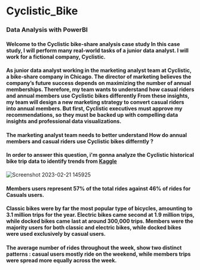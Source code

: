 # Cyclistic_Bike
### Data Analysis with PowerBI

#### Welcome to the Cyclistic bike-share analysis case study In this case study, I will perform many real-world tasks of a junior data analyst. I will work for a fictional company, Cyclistic.

#### As junior data analyst working in the marketing analyst team at Cyclistic, a bike-share company in Chicago. The director of marketing believes the company’s future success depends on maximizing the number of annual memberships. Therefore, my team wants to understand how casual riders and annual members use Cyclistic bikes differently From these insights, my team will design a new marketing strategy to convert casual riders into annual members. But first, Cyclistic executives must approve my recommendations, so they must be backed up with compelling data insights and professional data visualizations.

#### The marketing analyst team needs to better understand How do annual members and casual riders use Cyclistic bikes differntly ?

#### In order to answer this question, i'm gonna analyze the Cyclistic historical bike trip data to identify trends from [Kaggle](https://www.kaggle.com/code/shashikantdev/case-study-cyclistic-bike-share/data)

![Screenshot 2023-02-21 145925](https://user-images.githubusercontent.com/91919362/220382666-dd7bd2b9-6a1c-4db9-b965-2ac529a1db77.jpg)

#### Members users represent 57% of the total rides against 46% of rides for Casuals users.

#### Classic bikes were by far the most popular type of bicycles, amounting to 3.1 million trips for the year. Electric bikes came second at 1.9 million trips, while docked bikes came last at around 300,000 trips. Members were the majority users for both classic and electric bikes, while docked bikes were used exclusively by casual users.

#### The average number of rides throughout the week, show two distinct patterns : casual users mostly ride on the weekend, while members trips were spread more equally across the week.
